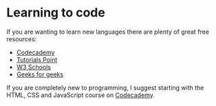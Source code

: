 # Learning to code

If you are wanting to learn new languages there are plenty of great free resources:

-   [Codecademy](https://www.codecademy.com)
-   [Tutorials Point](https://www.tutorialspoint.com/index.htm)
-   [W3 Schools](https://www.w3schools.com)
-   [Geeks for geeks](https://www.geeksforgeeks.org)

If you are completely new to programming, I suggest starting with the HTML, CSS and JavaScript course on [Codecademy](https://www.codecademy.com).
